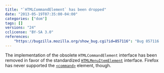 ```yaml
---
title: "`HTMLCommandElement` has been dropped"
date: "2013-05-19T07:35:00-04:00"
categories: ["dom"]
tags: []
versions: "24"
cclicense: "BY-SA 3.0"
references:
    "https://bugzilla.mozilla.org/show_bug.cgi?id=857116": "Bug 857116 – Remove nsIDOMHTMLCommandElement"
---
```

The implementation of the obsolete `HTMLCommandElement` interface has been removed in favor of the standardized [`HTMLMenuItemElement`](https://developer.mozilla.org/en-US/docs/Web/API/HTMLMenuItemElement) interface. Firefox has never supported the [`<command>`](https://developer.mozilla.org/en-US/docs/Web/HTML/Element/command) element, though.
